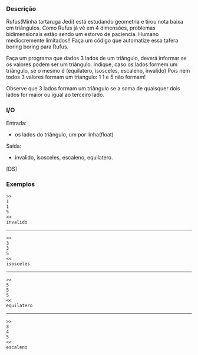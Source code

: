 ### Descrição

Rufus(Minha tartaruga Jedi) está estudando geometria e tirou nota baixa em triângulos. Como
Rufus já vê em 4 dimensões, problemas bidimensionais estão sendo um
estorvo de paciencia. Humano mediocremente limitados!! Faça um código
que automatize essa tafera boring boring para Rufus.

Faça um programa que dados 3 lados de um triângulo, deverá
informar se os valores podem ser um triângulo. Indique, caso os lados
formem um triângulo, se o mesmo é (equilatero, isosceles, escaleno, invalido)
Pois nem todos 3 valores formam um triangulo: 1 1 e 5 não formam!

Observe que 3 lados formam um triângulo se a soma de quaisquer dois lados for maior ou igual ao terceiro lado.

### I/O

Entrada:
* os lados do triângulo, um por linha(float)

Saída:
* invalido, isosceles, escaleno, equilatero.

[DS]

### Exemplos

    >>
    1
    1
    5
    <<
    invalido
---
    >>
    3
    3
    5
    <<
    isosceles
---
    >>
    5
    5
    5
    <<
    equilatero
---
    >>
    3
    4
    5
    <<
    escaleno
